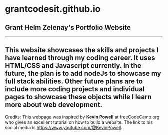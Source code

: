 # grantcodesit.github.io

## Grant Helm Zelenay's Portfolio Website
---
This website showcases the skills and projects I have learned through my coding career. 
It uses HTML/CSS and Javascript currently. In the future, the plan is to add nodeJs to showcase my full stack abilities. 
Other future plans are to include more coding projects and individual pages to showcase these objects while I learn more about web development.
---
Credits: This webpage was inspired by **Kevin Powell** at freeCodeCamp.org who gives an excellent tutorial on how to build a website.
The link to his social media is https://www.youtube.com/@KevinPowell.
